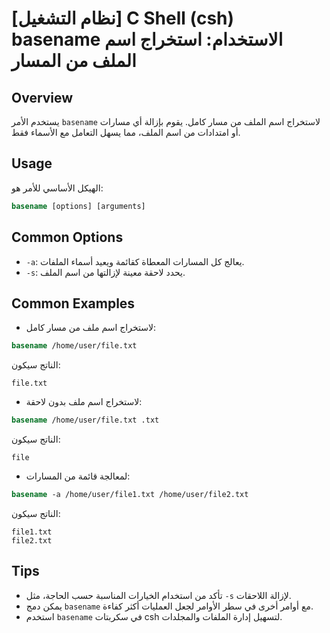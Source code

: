 # [نظام التشغيل] C Shell (csh) basename الاستخدام: استخراج اسم الملف من المسار

## Overview
يستخدم الأمر `basename` لاستخراج اسم الملف من مسار كامل. يقوم بإزالة أي مسارات أو امتدادات من اسم الملف، مما يسهل التعامل مع الأسماء فقط.

## Usage
الهيكل الأساسي للأمر هو:

```csh
basename [options] [arguments]
```

## Common Options
- `-a`: يعالج كل المسارات المعطاة كقائمة ويعيد أسماء الملفات.
- `-s`: يحدد لاحقة معينة لإزالتها من اسم الملف.

## Common Examples
- لاستخراج اسم ملف من مسار كامل:
```csh
basename /home/user/file.txt
```
الناتج سيكون:
```
file.txt
```

- لاستخراج اسم ملف بدون لاحقة:
```csh
basename /home/user/file.txt .txt
```
الناتج سيكون:
```
file
```

- لمعالجة قائمة من المسارات:
```csh
basename -a /home/user/file1.txt /home/user/file2.txt
```
الناتج سيكون:
```
file1.txt
file2.txt
```

## Tips
- تأكد من استخدام الخيارات المناسبة حسب الحاجة، مثل `-s` لإزالة اللاحقات.
- يمكن دمج `basename` مع أوامر أخرى في سطر الأوامر لجعل العمليات أكثر كفاءة.
- استخدم `basename` في سكربتات csh لتسهيل إدارة الملفات والمجلدات.